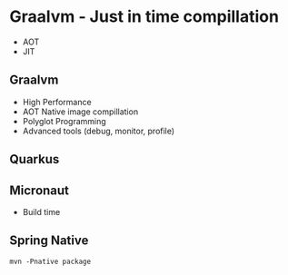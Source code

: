 # Graalvm - Just in time compillation

* AOT
* JIT

## Graalvm

* High Performance
* AOT Native image compillation
* Polyglot Programming
* Advanced tools (debug, monitor, profile)

## Quarkus

## Micronaut

* Build time

## Spring Native

```
mvn -Pnative package
```
